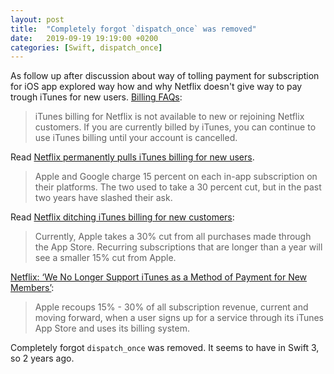 ```yaml
---
layout: post
title:  "Completely forgot `dispatch_once` was removed"
date:   2019-09-19 19:19:00 +0200
categories: [Swift, dispatch_once]
---
```

As follow up after discussion about way of tolling payment for subscription for iOS app explored way how and why Netflix doesn't give way to pay trough iTunes for new users. [Billing FAQs](https://help.netflix.com/en/node/25097):

> iTunes billing for Netflix is not available to new or rejoining Netflix customers. If you are currently billed by iTunes, you can continue to use iTunes billing until your account is cancelled.

Read [Netflix permanently pulls iTunes billing for new users](https://venturebeat.com/2018/12/28/netflix-permanently-pulls-itunes-billing-for-new-users/).

> Apple and Google charge 15 percent on each in-app subscription on their platforms. The two used to take a 30 percent cut, but in the past two years have slashed their ask.

Read [Netflix ditching iTunes billing for new customers](https://9to5mac.com/2018/12/28/netflix-removes-itunes-billing/):

> Currently, Apple takes a 30% cut from all purchases made through the App Store. Recurring subscriptions that are longer than a year will see a smaller 15% cut from Apple.

[Netflix: ‘We No Longer Support iTunes as a Method of Payment for New Members’](https://www.multichannel.com/news/netflix-officially-cuts-apple-out-of-signup-coin):

> Apple recoups 15% - 30% of all subscription revenue, current and moving forward, when a user signs up for a service through its iTunes App Store and uses its billing system.

Completely forgot `dispatch_once` was removed. It seems to have in Swift 3, so 2 years ago.
